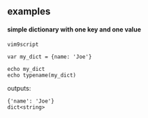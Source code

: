 ## examples

#### simple dictionary with one key and one value

```
vim9script

var my_dict = {name: 'Joe'}

echo my_dict
echo typename(my_dict)
```
outputs:
```
{'name': 'Joe'}
dict<string>
```
